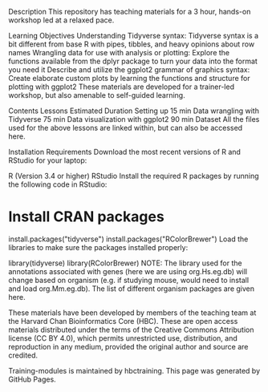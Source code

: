 Description
This repository has teaching materials for a 3 hour, hands-on workshop led at a relaxed pace.

Learning Objectives
Understanding Tidyverse syntax: Tidyverse syntax is a bit different from base R with pipes, tibbles, and heavy opinions about row names
Wrangling data for use with analysis or plotting: Explore the functions available from the dplyr package to turn your data into the format you need it
Describe and utilize the ggplot2 grammar of graphics syntax: Create elaborate custom plots by learning the functions and structure for plotting with ggplot2
These materials are developed for a trainer-led workshop, but also amenable to self-guided learning.

Contents
Lessons	Estimated Duration
Setting up	15 min
Data wrangling with Tidyverse	75 min
Data visualization with ggplot2	90 min
Dataset
All the files used for the above lessons are linked within, but can also be accessed here.

Installation Requirements
Download the most recent versions of R and RStudio for your laptop:

R (Version 3.4 or higher)
RStudio
Install the required R packages by running the following code in RStudio:

# Install CRAN packages
install.packages("tidyverse")
install.packages("RColorBrewer")
Load the libraries to make sure the packages installed properly:

library(tidyverse)
library(RColorBrewer)
NOTE: The library used for the annotations associated with genes (here we are using org.Hs.eg.db) will change based on organism (e.g. if studying mouse, would need to install and load org.Mm.eg.db). The list of different organism packages are given here.

These materials have been developed by members of the teaching team at the Harvard Chan Bioinformatics Core (HBC). These are open access materials distributed under the terms of the Creative Commons Attribution license (CC BY 4.0), which permits unrestricted use, distribution, and reproduction in any medium, provided the original author and source are credited.

Training-modules is maintained by hbctraining.
This page was generated by GitHub Pages.
